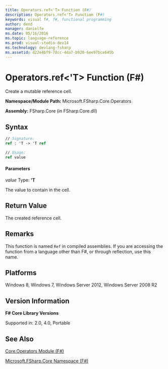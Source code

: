 ```yaml
---
title: Operators.ref<'T> Function (F#)
description: Operators.ref<'T> Function (F#)
keywords: visual f#, f#, functional programming
author: dend
manager: danielfe
ms.date: 05/16/2016
ms.topic: language-reference
ms.prod: visual-studio-dev14
ms.technology: devlang-fsharp
ms.assetid: d22e4bf9-78cc-4da7-b920-6ee97bce645b
---
```


# Operators.ref<'T> Function (F#)

Create a mutable reference cell.

**Namespace/Module Path:** Microsoft.FSharp.Core.Operators

**Assembly:** FSharp.Core (in FSharp.Core.dll)


## Syntax

```fsharp
// Signature:
ref : 'T -> 'T ref

// Usage:
ref value
```

#### Parameters
*value*
Type: **'T**


The value to contain in the cell.

## Return Value

The created reference cell.

## Remarks
This function is named `Ref` in compiled assemblies. If you are accessing the function from a language other than F#, or through reflection, use this name.

## Platforms
Windows 8, Windows 7, Windows Server 2012, Windows Server 2008 R2

## Version Information
**F# Core Library Versions**

Supported in: 2.0, 4.0, Portable

## See Also
[Core.Operators Module &#40;F&#35;&#41;](Core.Operators-Module-%5BFSharp%5D.md)

[Microsoft.FSharp.Core Namespace &#40;F&#35;&#41;](Microsoft.FSharp.Core-Namespace-%5BFSharp%5D.md)
